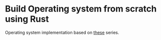 # Build Operating system from scratch using Rust

Operating system implementation based on [these](https://os.phil-opp.com/) series.
